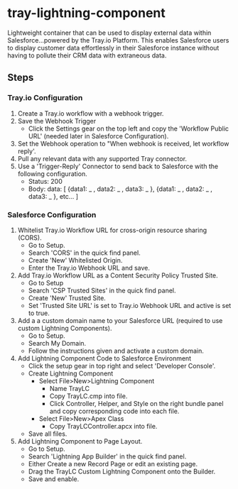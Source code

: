 # tray-lightning-component

Lightweight container that can be used to display external data within Salesforce...powered by the Tray.io Platform. This enables Salesforce users to display customer data effortlessly in their Salesforce instance without having to pollute their CRM data with extraneous data.

## Steps

### Tray.io Configuration

1. Create a Tray.io workflow with a webhook trigger.
2. Save the Webhook Trigger
   - Click the Settings gear on the top left and copy the 'Workflow Public URL' (needed later in Salesforce Configuration).
3. Set the Webhook operation to "When webhook is received, let workflow reply'.
4. Pull any relevant data with any supported Tray connector.
5. Use a 'Trigger-Reply' Connector to send back to Salesforce with the following configuration.
   - Status: 200
   - Body: data: \[ \{data1: _ , data2: _ , data3: _ }, {data1: _ , data2: _ , data3: _ }, etc... \]

### Salesforce Configuration

1. Whitelist Tray.io Workflow URL for cross-origin resource sharing (CORS).
   - Go to Setup.
   - Search 'CORS' in the quick find panel.
   - Create 'New' Whitelisted Origin.
   - Enter the Tray.io Webhook URL and save.
2. Add Tray.io Workflow URL as a Content Security Policy Trusted Site.
   - Go to Setup
   - Search 'CSP Trusted Sites' in the quick find panel.
   - Create 'New' Trusted Site.
   - Set 'Trusted Site URL' is set to Tray.io Webhook URL and active is set to true.
3. Add a a custom domain name to your Salesforce URL (required to use custom Lightning Components).
   - Go to Setup.
   - Search My Domain.
   - Follow the instructions given and activate a custom domain.
4. Add Lightning Component Code to Salesforce Environment
   - Click the setup gear in top right and select 'Developer Console'.
   - Create Lightning Component
     - Select File>New>Lightning Component
       - Name TrayLC
       - Copy TrayLC.cmp into file.
       - Click Controller, Helper, and Style on the right bundle panel and copy corresponding code into each file.
     - Select File>New>Apex Class
       - Copy TrayLCController.apcx into file.
   - Save all files.
5. Add Lightning Component to Page Layout.
   - Go to Setup.
   - Search 'Lightning App Builder' in the quick find panel.
   - Either Create a new Record Page or edit an existing page.
   - Drag the TrayLC Custom Lightning Component onto the Builder.
   - Save and enable.
   
